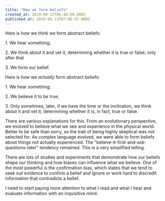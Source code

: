 ```yaml
---
title: "How we form beliefs"
created_at: 2019-08-12T06:48:58.000Z
published_at: 2019-08-12T07:06:47.000Z
---
```

Here is how we _think_ we form abstract beliefs:

1\. We hear something; 

2\. We think about it and vet it, determining whether it is true or false; only after that

3\. We form our belief.

Here is how we _actually_ form abstract beliefs:

1\. We hear something; 

2\. We believe it to be true;

3\. Only sometimes, later, if we have the time or the inclination, we think about it and vet it, determining whether it is, in fact, true or false.

There are various explanations for this. From an evolutionary perspective, we evolved to believe what we see and experience in the physical world. Better to be safe than sorry, so the trait of being highly skeptical was not selected for. As complex language evolved, we were able to form beliefs about things not actually experienced. The "believe-it-first-and-ask-questions-later" tendency remained. This is a very simplified telling.

There are lots of studies and experiments that demonstrate how our beliefs shape our thinking and how biases can influence what we believe. One of the most powerful is the confirmation bias, which states that we tend to seek out evidence to confirm a belief and ignore or work hard to discredit information that contradicts a belief. 

I need to start paying more attention to what I read and what I hear and evaluate information with an inquisitive mind.
